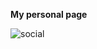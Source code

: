 **My personal page**


![social](https://github.com/n-apps/n-apps.github.io/assets/16646251/ccc72c1e-0004-4f66-b6ae-0a0de7395230)
